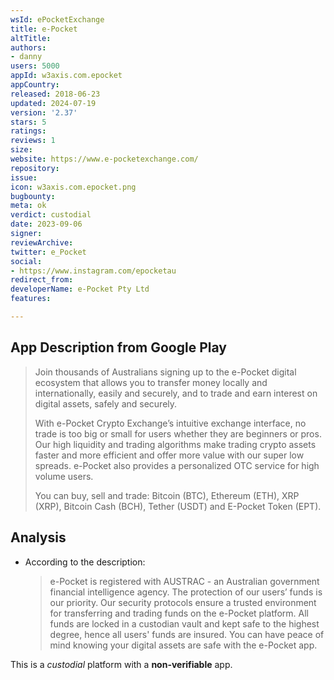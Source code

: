 ```yaml
---
wsId: ePocketExchange
title: e-Pocket
altTitle: 
authors:
- danny
users: 5000
appId: w3axis.com.epocket
appCountry: 
released: 2018-06-23
updated: 2024-07-19
version: '2.37'
stars: 5
ratings: 
reviews: 1
size: 
website: https://www.e-pocketexchange.com/
repository: 
issue: 
icon: w3axis.com.epocket.png
bugbounty: 
meta: ok
verdict: custodial
date: 2023-09-06
signer: 
reviewArchive: 
twitter: e_Pocket
social:
- https://www.instagram.com/epocketau
redirect_from: 
developerName: e-Pocket Pty Ltd
features: 

---
```


## App Description from Google Play

> Join thousands of Australians signing up to the e-Pocket digital ecosystem that allows you to transfer money locally and internationally, easily and securely, and to trade and earn interest on digital assets, safely and securely.
>
> With e-Pocket Crypto Exchange’s intuitive exchange interface, no trade is too big or small for users whether they are beginners or pros. Our high liquidity and trading algorithms make trading crypto assets faster and more efficient and offer more value with our super low spreads. e-Pocket also provides a personalized OTC service for high volume users.
>
> You can buy, sell and trade: Bitcoin (BTC), Ethereum (ETH), XRP (XRP), Bitcoin Cash (BCH), Tether (USDT) and E-Pocket Token (EPT).

## Analysis 

- According to the description:
  > e-Pocket is registered with AUSTRAC - an Australian government financial intelligence agency. The protection of our users’ funds is our priority. Our security protocols ensure a trusted environment for transferring and trading funds on the e-Pocket platform. All funds are locked in a custodian vault and kept safe to the highest degree, hence all users' funds are insured. You can have peace of mind knowing your digital assets are safe with the e-Pocket app.

This is a *custodial* platform with a **non-verifiable** app.
